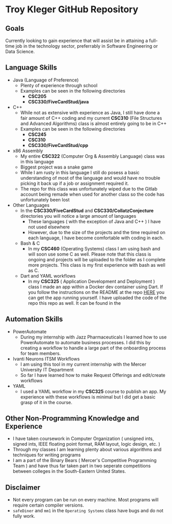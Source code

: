 # Troy Kleger GitHub Repository

## Goals
Currently looking to gain experience that will assist be in attaining a full-time job in the technology sector, preferrably in Software Engineering or Data Science.

## Language Skills
-   Java (Language of Preference)
    - Plenty of experience through school
    - Examples can be seen in the following directories
        - **CSC205**
        - **CSC330/FiveCardStud/java**
-   C++
    - While not as extensive with experience as Java, I still have done a fair amount of C++ coding and my current **CSC310** (File Structures and Advanced Algorithms) class is almost entirely going to be in C++
    - Examples can be seen in the following directories
        - **CSC245**
        - **CSC310**
        - **CSC330/FiveCardStud/cpp**
-   x86 Assembly
    - My entire **CSC322** (Computer Org & Assembly Language) class was in this language
    - Biggest project was a snake game
    - While I am rusty in this language I still do posess a basic understanding of most of the language and would have no trouble picking it back up if a job or assignment required it.
    - The repo for this class was unfortunately wiped due to the Gitlab account being remade when used for another class so the code has unfortunately been lost
-   Other Languages
    - In the **CSC330/FiveCardStud** and **CSC330/CollatzConjecture** directories you will notice a large amount of languages
        - These languages ( with the exception of Java and C++ ) I have not used elsewhere
        - However, due to the size of the projects and the time required on each language, I have become comfortable with coding in each.
    - Bash & C
        - In my **CSC460** (Operating Systems) class I am using bash and will soon use some C as well. Please note that this class is ongoing and projects will be uploaded to the folder as I complete more projects. This class is my first experience with bash as well as C.
    - Dart and YAML workflows
        - In my **CSC325** ( Application Development and Deployment ) class I made an app within a Docker dev container using Dart. If you follow the instructions on the README at the repo [HERE](https://github.com/tkleg/CSC325Pipeline) you can get the app running yourself. I have uploaded the code of the repo this repo as well. It can be found in the 

## Automation Skills
- PowerAutomate
    - During my internship with Jazz Pharmaceuticals I learned how to use PowerAutomate to automate business processes. I did this by creating a workflow to handle a large part of the onboarding process for team members.
- Ivanti Neurons ITSM Workflows
    - I am using this tool in my current internship with the Mercer University IT Department
    - So far I have learned how to make Request Offerings and edit/create workflows
- YAML
    - I used a YAML workflow in my **CSC325** course to publish an app. My experience with these workflows is minimal but I did get a basic grasp of it in the course.

## Other Non-Programming Knowledge and Experience
- I have taken coursework in Computer Organization ( unsigned ints, signed ints, IEEE floating point format, RAM layout, logic design, etc. )
- Through my classes I am learning plenty about various algorithms and techniques for writing programs
- I am a part of the Binary Bears ( Mercer's Competitive Programming Team ) and have thus far taken part in two seperate competitions between colleges in the South-Eastern United States.

## Disclaimer
- Not every program can be run on every machine. Most programs will require certain compiler versions.
- `safeDiner` and `mm1` in the `Operating Systems` class have bugs and do not fully work.